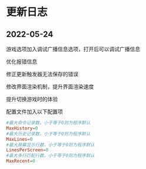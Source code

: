 # 更新日志

## 2022-05-24

游戏选项加入调试广播信息选项，打开后可以调试广播信息

优化报错信息

修正更新触发器无法保存的错误

修改界面渲染机制，提升界面渲染速度

提升切换游戏时的体验

配置文件加入以下配置项
```toml
#最大命令记录数，小于等于0则为程序默认
MaxHistory=0
#最大历史记录数，小于等于0则为程序默认
MaxLines=0
#最大屏幕显示行数，小于等于0则为程序默认
LinesPerScreen=0
#最大多行匹配行数，小于等于0则为程序默认
MaxRecent=0
```